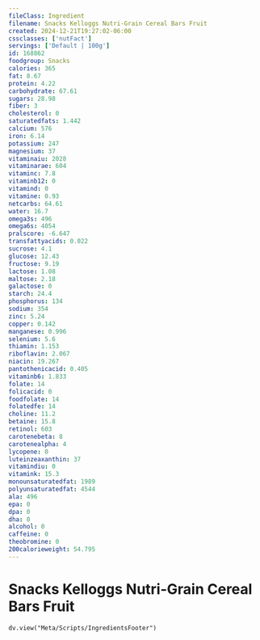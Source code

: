 ```yaml
---
fileClass: Ingredient
filename: Snacks Kelloggs Nutri-Grain Cereal Bars Fruit
created: 2024-12-21T19:27:02-06:00
cssclasses: ['nutFact']
servings: ['Default | 100g']
id: 168862
foodgroup: Snacks
calories: 365
fat: 8.67
protein: 4.22
carbohydrate: 67.61
sugars: 28.98
fiber: 3
cholesterol: 0
saturatedfats: 1.442
calcium: 576
iron: 6.14
potassium: 247
magnesium: 37
vitaminaiu: 2028
vitaminarae: 604
vitaminc: 7.8
vitaminb12: 0
vitamind: 0
vitamine: 0.93
netcarbs: 64.61
water: 16.7
omega3s: 496
omega6s: 4054
pralscore: -6.647
transfattyacids: 0.022
sucrose: 4.1
glucose: 12.43
fructose: 9.19
lactose: 1.08
maltose: 2.18
galactose: 0
starch: 24.4
phosphorus: 134
sodium: 354
zinc: 5.24
copper: 0.142
manganese: 0.996
selenium: 5.6
thiamin: 1.153
riboflavin: 2.067
niacin: 19.267
pantothenicacid: 0.405
vitaminb6: 1.833
folate: 14
folicacid: 0
foodfolate: 14
folatedfe: 14
choline: 11.2
betaine: 15.8
retinol: 603
carotenebeta: 8
carotenealpha: 4
lycopene: 0
luteinzeaxanthin: 37
vitamindiu: 0
vitamink: 15.3
monounsaturatedfat: 1989
polyunsaturatedfat: 4544
ala: 496
epa: 0
dpa: 0
dha: 0
alcohol: 0
caffeine: 0
theobromine: 0
200calorieweight: 54.795
---
```


# Snacks Kelloggs Nutri-Grain Cereal Bars Fruit

```dataviewjs
dv.view("Meta/Scripts/IngredientsFooter")
```